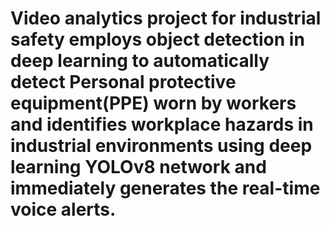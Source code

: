 # Video analytics project for industrial safety employs object detection in deep learning to automatically detect Personal protective equipment(PPE) worn by workers and identifies workplace hazards in industrial environments using deep learning YOLOv8 network and immediately generates the real-time voice alerts. 